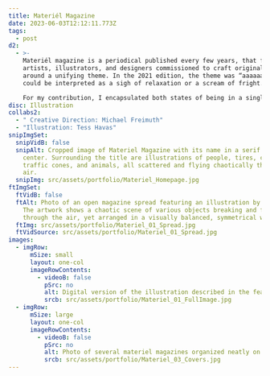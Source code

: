 ```yaml
---
title: Materiél Magazine
date: 2023-06-03T12:12:11.773Z
tags:
  - post
d2:
  - >-
    Materiél magazine is a periodical published every few years, that features
    artists, illustrators, and designers commissioned to craft original work
    around a unifying theme. In the 2021 edition, the theme was “aaaaaah,” which
    could be interpreted as a sigh of relaxation or a scream of fright. 

    For my contribution, I encapsulated both states of being in a single illustration—a tumultuous composition arranged in a harmonious and symmetrical manner. Because of the dual nature of this illustration, it was also adapted to the front and back covers of the magazine.
disc: Illustration
collabs2:
  - " Creative Direction: Michael Freimuth"
  - "Illustration: Tess Havas"
snipImgSet:
  snipVidB: false
  snipAlt: Cropped image of Materiel Magazine with its name in a serif font at the
    center. Surrounding the title are illustrations of people, tires, cars,
    traffic cones, and animals, all scattered and flying chaotically through the
    air.
  snipImg: src/assets/portfolio/Materiel_Homepage.jpg
ftImgSet:
  ftVidB: false
  ftAlt: Photo of an open magazine spread featuring an illustration by Tess Havas.
    The artwork shows a chaotic scene of various objects breaking and flying
    through the air, yet arranged in a visually balanced, symmetrical way.
  ftImg: src/assets/portfolio/Materiel_01_Spread.jpg
  ftVidSource: src/assets/portfolio/Materiel_01_Spread.jpg
images:
  - imgRow:
      mSize: small
      layout: one-col
      imageRowContents:
        - videoB: false
          pSrc: no
          alt: Digital version of the illustration described in the featured image.
          srcb: src/assets/portfolio/Materiel_01_FullImage.jpg
  - imgRow:
      mSize: large
      layout: one-col
      imageRowContents:
        - videoB: false
          pSrc: no
          alt: Photo of several materiel magazines organized neatly on a table.
          srcb: src/assets/portfolio/Materiel_03_Covers.jpg
---
```

